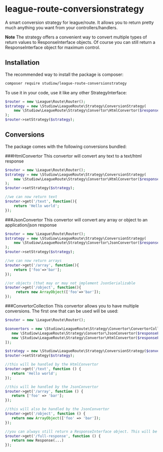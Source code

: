# league-route-conversionstrategy
A smart conversion strategy for league/route. It allows you to return pretty much anything you want from your controllers/handlers. 

**Note** The strategy offers a convenient way to convert multiple types of return values to ResponseInterface objects. Of course you can still return a ResponseInterface object for maximum control. 
## Installation
The recommended way to install the package is composer:
```bash
composer require studiow/league-route-conversionstrategy
```

To use it in your code, use it like any other StrategyInterface:

```php
$router = new \League\Route\Router();
$strategy = new \Studiow\LeagueRoute\Strategy\ConversionStrategy(
    new \Studiow\LeagueRoute\Strategy\Convertor\HtmlConvertor($responseFactory)
);
$router->setStrategy($strategy);
```

## Conversions
The package comes with the following conversions bundled:

###HtmlConvertor
This convertor will convert any text to a text/html response
```php
$router = new \League\Route\Router();
$strategy = new \Studiow\LeagueRoute\Strategy\ConversionStrategy(
    new \Studiow\LeagueRoute\Strategy\Convertor\HtmlConvertor($responseFactory)
);
$router->setStrategy($strategy);

//we can now return text
$router->get('/text', function(){
    return 'Hello world';
});
```
###JsonConvertor
This convertor will convert any array or object to an application/json response
 
 ```php
 $router = new \League\Route\Router();
 $strategy = new \Studiow\LeagueRoute\Strategy\ConversionStrategy(
     new \Studiow\LeagueRoute\Strategy\Convertor\JsonConvertor($responseFactory)
 );
 $router->setStrategy($strategy);
 
 //we can now return arrays
 $router->get('/array', function(){
     return ['foo'=>'bar'];
 });
 
 //or objects (that may or may not implement JsonSerializable
 $router->get('/object', function(){
      return new ArrayObject(['foo'=>'bar']);
 });
 ```
 ###ConvertorCollection
 This convertor allows you to have multiple conversions. The first one that can be used will be used:
 ```php
$router = new \League\Route\Router();

$convertors = new \Studiow\LeagueRoute\Strategy\Convertor\ConvertorCollection([
    new \Studiow\LeagueRoute\Strategy\Convertor\JsonConvertor($responseFactory),
    new \Studiow\LeagueRoute\Strategy\Convertor\HtmlConvertor($responseFactory)
]);

$strategy = new \Studiow\LeagueRoute\Strategy\ConversionStrategy($convertors);
$router->setStrategy($strategy);

//this will be handled by the HtmlConvertor
$router->get('/text', function () {
    return 'Hello world';
});

//this will be handled by the JsonConvertor
$router->get('/array', function () {
    return ['foo' => 'bar'];
});

//this will also be handled by the JsonConvertor
$router->get('/object', function () {
    return new ArrayObject(['foo' => 'bar']);
});
 
//you can always still return a ResponseInterface object. This will be unmodified:
$router->get('/full-response', function () {
    return new Response(...)
});  
 ```